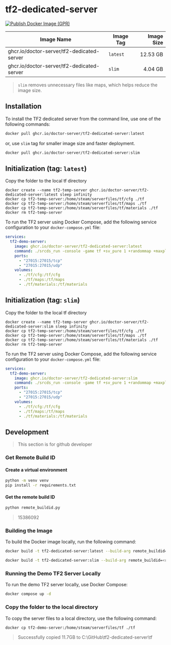# tf2-dedicated-server

[![Publish Docker Image (GPR)](https://github.com/doctor-server/tf2-dedicated-server/actions/workflows/docker-publish-gpr.yml/badge.svg?branch=main)](https://github.com/doctor-server/tf2-dedicated-server/actions/workflows/docker-publish-gpr.yml)

| Image Name                                 | Image Tag | Image Size  |
|--------------------------------------------|-----------|------------:|
| ghcr.io/doctor-server/tf2-dedicated-server | `latest`  |  12.53 GB   |
| ghcr.io/doctor-server/tf2-dedicated-server | `slim`    |   4.04 GB   |

> `slim` removes unnecessary files like maps, which helps reduce the image size.

## Installation

To install the TF2 dedicated server from the command line, use one of the following commands:

```sh
docker pull ghcr.io/doctor-server/tf2-dedicated-server:latest
```

or, use `slim` tag for smaller image size and faster deployment.

```sh
docker pull ghcr.io/doctor-server/tf2-dedicated-server:slim
```

## Initialization (tag: `latest`)

Copy the folder to the local tf directory

```
docker create --name tf2-temp-server ghcr.io/doctor-server/tf2-dedicated-server:latest sleep infinity
docker cp tf2-temp-server:/home/steam/serverfiles/tf/cfg ./tf
docker cp tf2-temp-server:/home/steam/serverfiles/tf/maps ./tf
docker cp tf2-temp-server:/home/steam/serverfiles/tf/materials ./tf
docker rm tf2-temp-server
```

To run the TF2 server using Docker Compose, add the following service configuration to your `docker-compose.yml` file:

```yml
services:
  tf2-demo-server:
    image: ghcr.io/doctor-server/tf2-dedicated-server:latest
    command: ./srcds_run -console -game tf +sv_pure 1 +randommap +maxplayers 24
    ports:
      - "27015:27015/tcp"
      - "27015:27015/udp"
    volumes:
      - ./tf/cfg:/tf/cfg
      - ./tf/maps:/tf/maps
      - ./tf/materials:/tf/materials
```

## Initialization (tag: `slim`)

Copy the folder to the local tf directory

```
docker create --name tf2-temp-server ghcr.io/doctor-server/tf2-dedicated-server:slim sleep infinity
docker cp tf2-temp-server:/home/steam/serverfiles/tf/cfg ./tf
docker cp tf2-temp-server:/home/steam/serverfiles/tf/maps ./tf
docker cp tf2-temp-server:/home/steam/serverfiles/tf/materials ./tf
docker rm tf2-temp-server
```

To run the TF2 server using Docker Compose, add the following service configuration to your `docker-compose.yml` file:

```yml
services:
  tf2-demo-server:
    image: ghcr.io/doctor-server/tf2-dedicated-server:slim
    command: ./srcds_run -console -game tf +sv_pure 1 +randommap +maxplayers 24
    ports:
      - "27015:27015/tcp"
      - "27015:27015/udp"
    volumes:
      - ./tf/cfg:/tf/cfg
      - ./tf/maps:/tf/maps
      - ./tf/materials:/tf/materials
```

## Development

> This section is for github developer

### Get Remote Build ID

#### Create a virtual environment

```sh
python -m venv venv
pip install -r requirements.txt
```

#### Get the remote build ID

```sh
python remote_buildid.py
```

> 15386092

### Building the Image

To build the Docker image locally, run the following command:

```sh
docker build -t tf2-dedicated-server:latest --build-arg remote_buildid=<remote_buildid> --build-arg tag=latest .
```

```sh
docker build -t tf2-dedicated-server:slim --build-arg remote_buildid=<remote_buildid> --build-arg tag=slim .
```

### Running the Demo TF2 Server Locally

To run the demo TF2 server locally, use Docker Compose:

```sh
docker compose up -d
```

### Copy the folder to the local directory

To copy the server files to a local directory, use the following command:

```
docker cp tf2-demo-server:/home/steam/serverfiles/tf ./tf
```

> Successfully copied 11.7GB to C:\GitHub\tf2-dedicated-server\tf
